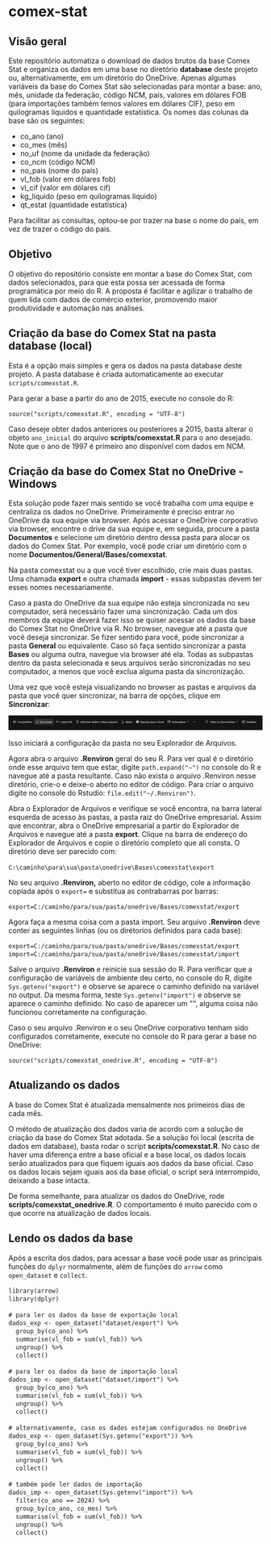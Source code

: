 # comex-stat

## Visão geral

Este repositório automatiza o download de dados brutos da base Comex Stat e organiza os dados em uma base no diretório **database** deste projeto ou, alternativamente, em um diretório do OneDrive. Apenas algumas variáveis da base do Comex Stat são selecionadas para montar a base: ano, mês, unidade da federação, código NCM, país, valores em dólares FOB (para importações também temos valores em dólares CIF), peso em quilogramas líquidos e quantidade estatística. Os nomes das colunas da base são os seguintes:

-   co_ano (ano)
-   co_mes (mês)
-   no_uf (nome da unidade da federação)
-   co_ncm (código NCM)
-   no_pais (nome do país)
-   vl_fob (valor em dólares fob)
-   vl_cif (valor em dólares cif)
-   kg_liquido (peso em quilogramas líquido)
-   qt_estat (quantidade estatística)

Para facilitar as consultas, optou-se por trazer na base o nome do país, em vez de trazer o código do país.

## Objetivo

O objetivo do repositório consiste em montar a base do Comex Stat, com dados selecionados, para que esta possa ser acessada de forma programática por meio do R. A proposta é facilitar e agilizar o trabalho de quem lida com dados de comércio exterior, promovendo maior produtividade e automação nas análises.

## Criação da base do Comex Stat na pasta database (local)

Esta é a opção mais simples e gera os dados na pasta database deste projeto. A pasta database é criada automaticamente ao executar `scripts/comexstat.R`.

Para gerar a base a partir do ano de 2015, execute no console do R:

```         
source("scripts/comexstat.R", encoding = "UTF-8")
```

Caso deseje obter dados anteriores ou posteriores a 2015, basta alterar o objeto `ano_inicial` do arquivo **scripts/comexstat.R** para o ano desejado. Note que o ano de 1997 é primeiro ano disponível com dados em NCM.

## Criação da base do Comex Stat no OneDrive - Windows

Esta solução pode fazer mais sentido se você trabalha com uma equipe e centraliza os dados no OneDrive. Primeiramente é preciso entrar no OneDrive da sua equipe via browser. Após acessar o OneDrive corporativo via browser, encontre o drive da sua equipe e, em seguida, procure a pasta **Documentos** e selecione um diretório dentro dessa pasta para alocar os dados do Comex Stat. Por exemplo, você pode criar um diretório com o nome **Documentos/General/Bases/comexstat**.

Na pasta comexstat ou a que você tiver escolhido, crie mais duas pastas. Uma chamada **export** e outra chamada **import** - essas subpastas devem ter esses nomes necessariamente.

Caso a pasta do OneDrive da sua equipe não esteja sincronizada no seu computador, será necessário fazer uma sincronização. Cada um dos membros da equipe deverá fazer isso se quiser acessar os dados da base do Comex Stat no OneDrive via R. No browser, navegue até a pasta que você deseja sincronizar. Se fizer sentido para você, pode sincronizar a pasta **General** ou equivalente. Caso só faça sentido sincronizar a pasta **Bases** ou alguma outra, navegue via browser até ela. Todas as subpastas dentro da pasta selecionada e seus arquivos serão sincronizadas no seu computador, a menos que você exclua alguma pasta da sincronização.

Uma vez que você esteja visualizando no browser as pastas e arquivos da pasta que você quer sincronizar, na barra de opções, clique em **Sincronizar**:

![](img/barra_onedrive.jpg)

Isso iniciará a configuração da pasta no seu Explorador de Arquivos.

Agora abra o arquivo **.Renviron** geral do seu R. Para ver qual é o diretório onde esse arquivo tem que estar, digite `path.expand("~")` no console do R e navegue até a pasta resultante. Caso não exista o arquivo .Renviron nesse diretório, crie-o e deixe-o aberto no editor de código. Para criar o arquivo digite no console do Rstudio: `file.edit("~/.Renviron")`.

Abra o Explorador de Arquivos e verifique se você encontra, na barra lateral esquerda de acesso às pastas, a pasta raiz do OneDrive empresarial. Assim que encontrar, abra o OneDrive empresarial a partir do Explorador de Arquivos e navegue até a pasta **export**. Clique na barra de endereço do Explorador de Arquivos e copie o diretório completo que ali consta. O diretório deve ser parecido com:

`C:\caminho\para\sua\pasta\onedrive\Bases\comexstat\export`

No seu arquivo **.Renviron,** aberto no editor de código, cole a informação copiada após o `export=` e substitua as contrabarras por barras:

```         
export=C:/caminho/para/sua/pasta/onedrive/Bases/comexstat/export
```

Agora faça a mesma coisa com a pasta import. Seu arquivo **.Renviron** deve conter as seguintes linhas (ou os dirétorios definidos para cada base):

```         
export=C:/caminho/para/sua/pasta/onedrive/Bases/comexstat/export
import=C:/caminho/para/sua/pasta/onedrive/Bases/comexstat/import
```

Salve o arquivo **.Renviron** e reinicie sua sessão do R. Para verificar que a configuração de variáveis de ambiente deu certo, no console do R, digite `Sys.getenv("export")` e observe se aparece o caminho definido na variável no output. Da mesma forma, teste `Sys.getenv("import")` e observe se aparece o caminho definido. No caso de aparecer um "", alguma coisa não funcionou corretamente na configuração.

Caso o seu arquivo .Renviron e o seu OneDrive corporativo tenham sido configurados corretamente, execute no console do R para gerar a base no OneDrive:

```         
source("scripts/comexstat_onedrive.R", encoding = "UTF-8")
```

## Atualizando os dados

A base do Comex Stat é atualizada mensalmente nos primeiros dias de cada mês.

O método de atualização dos dados varia de acordo com a solução de criação da base do Comex Stat adotada. Se a solução foi local (escrita de dados em database), basta rodar o script **scripts/comexstat.R**. No caso de haver uma diferença entre a base oficial e a base local, os dados locais serão atualizados para que fiquem iguais aos dados da base oficial. Caso os dados locais sejam iguais aos da base oficial, o script será interrompido, deixando a base intacta.

De forma semelhante, para atualizar os dados do OneDrive, rode **scripts/comexstat_onedrive.R**. O comportamento é muito parecido com o que ocorre na atualização de dados locais.

## Lendo os dados da base

Após a escrita dos dados, para acessar a base você pode usar as principais funções do `dplyr` normalmente, além de funções do `arrow` como `open_dataset` e `collect`.

```         
library(arrow)
library(dplyr)

# para ler os dados da base de exportação local
dados_exp <- open_dataset("dataset/export") %>% 
  group_by(co_ano) %>% 
  summarise(vl_fob = sum(vl_fob)) %>% 
  ungroup() %>% 
  collect()
  
# para ler os dados da base de importação local
dados_imp <- open_dataset("dataset/import") %>% 
  group_by(co_ano) %>% 
  summarise(vl_fob = sum(vl_fob)) %>% 
  ungroup() %>% 
  collect()
  
# alternativamente, caso os dados estejam configurados no OneDrive
dados_exp <- open_dataset(Sys.getenv("export")) %>% 
  group_by(co_ano) %>% 
  summarise(vl_fob = sum(vl_fob)) %>% 
  ungroup() %>% 
  collect()
  
# também pode ler dados de importação
dados_imp <- open_dataset(Sys.getenv("import")) %>% 
  filter(co_ano == 2024) %>%
  group_by(co_ano, co_mes) %>% 
  summarise(vl_fob = sum(vl_fob)) %>% 
  ungroup() %>% 
  collect()
  
```
